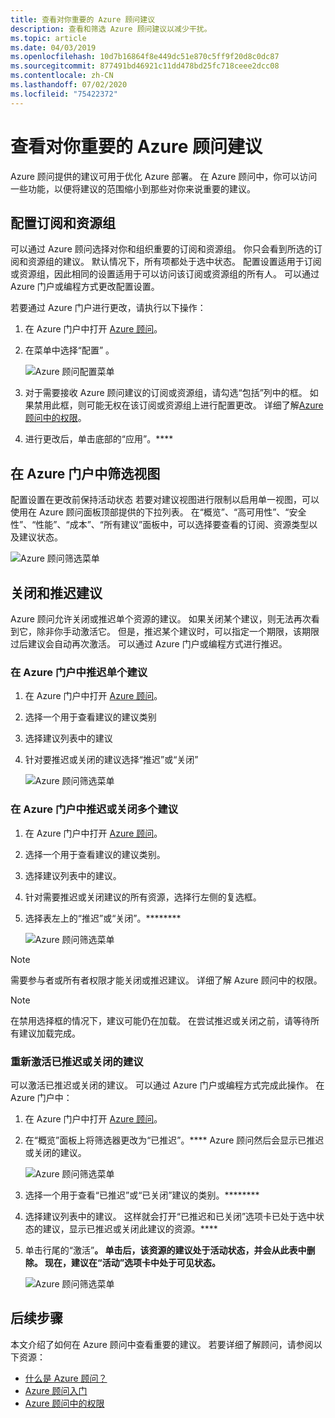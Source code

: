 ```yaml
---
title: 查看对你重要的 Azure 顾问建议
description: 查看和筛选 Azure 顾问建议以减少干扰。
ms.topic: article
ms.date: 04/03/2019
ms.openlocfilehash: 10d7b16864f8e449dc51e870c5ff9f20d8c0dc87
ms.sourcegitcommit: 877491bd46921c11dd478bd25fc718ceee2dcc08
ms.contentlocale: zh-CN
ms.lasthandoff: 07/02/2020
ms.locfileid: "75422372"
---
```

# <a name="view-azure-advisor-recommendations-that-matter-to-you"></a>查看对你重要的 Azure 顾问建议

Azure 顾问提供的建议可用于优化 Azure 部署。 在 Azure 顾问中，你可以访问一些功能，以便将建议的范围缩小到那些对你来说重要的建议。

## <a name="configure-subscriptions-and-resource-groups"></a>配置订阅和资源组

可以通过 Azure 顾问选择对你和组织重要的订阅和资源组。 你只会看到所选的订阅和资源组的建议。 默认情况下，所有项都处于选中状态。 配置设置适用于订阅或资源组，因此相同的设置适用于可以访问该订阅或资源组的所有人。 可以通过 Azure 门户或编程方式更改配置设置。

若要通过 Azure 门户进行更改，请执行以下操作：

1. 在 Azure 门户中打开 [Azure 顾问](https://aka.ms/azureadvisordashboard)。

1. 在菜单中选择“配置”  。

   ![Azure 顾问配置菜单](./media/view-recommendations/configuration.png)

1. 对于需要接收 Azure 顾问建议的订阅或资源组，请勾选“包括”列中的框。  如果禁用此框，则可能无权在该订阅或资源组上进行配置更改。 详细了解[Azure 顾问中的权限](permissions.md)。

1. 进行更改后，单击底部的“应用”。****

## <a name="filtering-your-view-in-the-azure-portal"></a>在 Azure 门户中筛选视图

配置设置在更改前保持活动状态 若要对建议视图进行限制以启用单一视图，可以使用在 Azure 顾问面板顶部提供的下拉列表。 在“概览”、“高可用性”、“安全性”、“性能”、“成本”、“所有建议”面板中，可以选择要查看的订阅、资源类型以及建议状态。

   ![Azure 顾问筛选菜单](./media/view-recommendations/filtering.png)

## <a name="dismissing-and-postponing-recommendations"></a>关闭和推迟建议

Azure 顾问允许关闭或推迟单个资源的建议。 如果关闭某个建议，则无法再次看到它，除非你手动激活它。 但是，推迟某个建议时，可以指定一个期限，该期限过后建议会自动再次激活。 可以通过 Azure 门户或编程方式进行推迟。

### <a name="postpone-a-single-recommendation-in-the-azure-portal"></a>在 Azure 门户中推迟单个建议 

1. 在 Azure 门户中打开 [Azure 顾问](https://aka.ms/azureadvisordashboard)。
1. 选择一个用于查看建议的建议类别
1. 选择建议列表中的建议
1. 针对要推迟或关闭的建议选择“推迟”或“关闭”

     ![Azure 顾问筛选菜单](./media/view-recommendations/postpone-dismiss.png)

### <a name="postpone-or-dismiss-a-multiple-recommendations-in-the-azure-portal"></a>在 Azure 门户中推迟或关闭多个建议

1. 在 Azure 门户中打开 [Azure 顾问](https://aka.ms/azureadvisordashboard)。
1. 选择一个用于查看建议的建议类别。
1. 选择建议列表中的建议。
1. 针对需要推迟或关闭建议的所有资源，选择行左侧的复选框。
1. 选择表左上的“推迟”或“关闭”。********

     ![Azure 顾问筛选菜单](./media/view-recommendations/postpone-dismiss-multiple.png)

> [!NOTE]
> 需要参与者或所有者权限才能关闭或推迟建议。 详细了解 Azure 顾问中的权限。

> [!NOTE]
> 在禁用选择框的情况下，建议可能仍在加载。 在尝试推迟或关闭之前，请等待所有建议加载完成。

### <a name="reactivate-a-postponed-or-dismissed-recommendation"></a>重新激活已推迟或关闭的建议

可以激活已推迟或关闭的建议。 可以通过 Azure 门户或编程方式完成此操作。 在 Azure 门户中：

1. 在 Azure 门户中打开 [Azure 顾问](https://aka.ms/azureadvisordashboard)。

1. 在“概览”面板上将筛选器更改为“已推迟”。**** Azure 顾问然后会显示已推迟或关闭的建议。

    ![Azure 顾问筛选菜单](./media/view-recommendations/activate-postponed.png)

1. 选择一个用于查看“已推迟”或“已关闭”建议的类别。********

1. 选择建议列表中的建议。 这样就会打开“已推迟和已关闭”选项卡已处于选中状态的建议，显示已推迟或关闭此建议的资源。****

1. 单击行尾的“激活”****。 单击后，该资源的建议处于活动状态，并会从此表中删除。 现在，建议在“活动”选项卡中处于可见状态。****
 
     ![Azure 顾问筛选菜单](./media/view-recommendations/activate-postponed-2.png)

## <a name="next-steps"></a>后续步骤

本文介绍了如何在 Azure 顾问中查看重要的建议。 若要详细了解顾问，请参阅以下资源： 

- [什么是 Azure 顾问？](advisor-overview.md)
- [Azure 顾问入门](advisor-get-started.md)
- [Azure 顾问中的权限](permissions.md)



